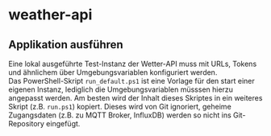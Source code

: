 # weather-api

## Applikation ausführen

Eine lokal ausgeführte Test-Instanz der Wetter-API muss mit URLs, Tokens und ähnlichem über Umgebungsvariablen konfiguriert werden.  
Das PowerShell-Skript `run_default.ps1` ist eine Vorlage für den start einer eigenen Instanz, lediglich die Umgebungsvariablen müsssen hierzu angepasst werden. Am besten wird der Inhalt dieses Skriptes in ein weiteres Skript (z.B. `run.ps1`) kopiert. Dieses wird von Git ignoriert, geheime Zugangsdaten (z.B. zu MQTT Broker, InfluxDB) werden so nicht ins Git-Repository eingefügt.